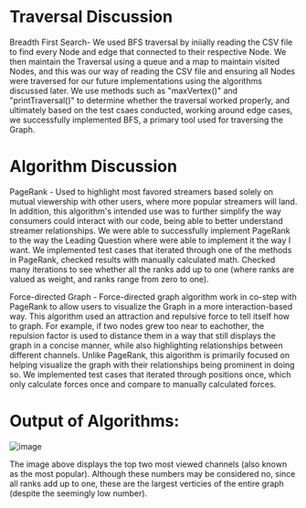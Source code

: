 # Traversal Discussion

Breadth First Search- We used BFS traversal by iniially reading the CSV file to find every Node and edge that connected to their respective Node. We then maintain the Traversal using a queue and a map to maintain visited Nodes, and this was our way of reading the CSV file and ensuring all Nodes were traversed for our future implementations using the algorithms discussed later. We use methods such as "maxVertex()" and "printTraversal()" to determine whether the traversal worked properly, and ultimately based on the test csaes conducted, working around edge cases, we successfully implemented BFS, a primary tool used for traversing the Graph.

# Algorithm Discussion

PageRank - Used to highlight most favored streamers based solely on mutual viewership with other users, where more popular streamers will land. In addition, this algorithm's intended use was to further simplify the way consumers could interact with our code, being able to better understand streamer relationships. We were able to successfully implement PageRank to the way the Leading Question where were able to implement it the way I want. We implemented test cases that iterated through one of the methods in PageRank, checked results with manually calculated math. Checked many iterations to see whether all the ranks add up to one (where ranks are valued as weight, and ranks range from zero to one). 

Force-directed Graph - Force-directed graph algorithm work in co-step with PageRank to allow users to visualize the Graph in a more interaction-based way. This algorithm used an attraction and repulsive force to tell itself how to graph. For example, if two nodes grew too near to eachother, the repulsion factor is used to distance them in a way that still displays the graph in a concise manner, while also highlighting relationships between different channels. Unlike PageRank, this algorithm is primarily focused on helping visualize the graph with their relationships being prominent in doing so. We implemented test cases that iterated through positions once, which only calculate forces once and compare to manually calculated forces. 

# Output of Algorithms:

![image](https://user-images.githubusercontent.com/87607418/207226870-2479699d-3942-4f9e-99d1-73f5da8d564c.png)

The image above displays the top two most viewed channels (also known as the most popular). Although these numbers may be considered no, since all ranks add up to one, these are the largest verticies of the entire graph (despite the seemingly low number). 
